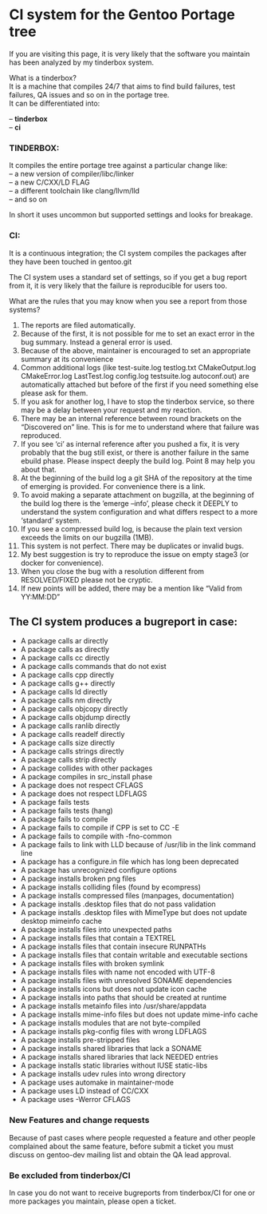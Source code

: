 # CI system for the Gentoo Portage tree
If you are visiting this page, it is very likely that the software you maintain has been analyzed by my tinderbox system.

What is a tinderbox?  
It is a machine that compiles 24/7 that aims to find build failures, test failures, QA issues and so on in the portage tree.  
It can be differentiated into:  

– **tinderbox**  
– **ci**  


### TINDERBOX:
It compiles the entire portage tree against a particular change like:  
– a new version of compiler/libc/linker  
– a new C/CXX/LD FLAG  
– a different toolchain like clang/llvm/lld  
– and so on  

In short it uses uncommon but supported settings and looks for breakage.  

### CI:
It is a continuous integration; the CI system compiles the packages after they have been touched in gentoo.git  

The CI system uses a standard set of settings, so if you get a bug report from it, it is very likely that the failure is reproducible for users too.  


What are the rules that you may know when you see a report from those systems?  
1) The reports are filed automatically.  
2) Because of the first, it is not possible for me to set an exact error in the bug summary. Instead a general error is used.  
3) Because of the above, maintainer is encouraged to set an appropriate summary at its convenience  
4) Common additional logs (like test-suite.log testlog.txt CMakeOutput.log CMakeError.log LastTest.log config.log testsuite.log autoconf.out) are automatically attached but before of the first if you need something else please ask for them.  
5) If you ask for another log, I have to stop the tinderbox service, so there may be a delay between your request and my reaction.  
6) There may be an internal reference between round brackets on the “Discovered on” line. This is for me to understand where that failure was reproduced.  
7) If you see ‘ci’ as internal reference after you pushed a fix, it is very probably that the bug still exist, or there is another failure in the same ebuild phase. Please inspect deeply the build log. Point 8 may help you about that.  
8) At the beginning of the build log a git SHA of the repository at the time of emerging is provided. For convenience there is a link.  
9) To avoid making a separate attachment on bugzilla, at the beginning of the build log there is the ’emerge –info’, please check it DEEPLY to understand the system configuration and what differs respect to a more ‘standard’ system.  
10) If you see a compressed build log, is because the plain text version exceeds the limits on our bugzilla (1MB).  
11) This system is not perfect. There may be duplicates or invalid bugs.  
12) My best suggestion is try to reproduce the issue on empty stage3 (or docker for convenience).  
13) When you close the bug with a resolution different from RESOLVED/FIXED please not be cryptic.  
14) If new points will be added, there may be a mention like “Valid from YY:MM:DD”  


## The CI system produces a bugreport in case:  

* A package calls ar directly
* A package calls as directly
* A package calls cc directly
* A package calls commands that do not exist
* A package calls cpp directly
* A package calls g++ directly
* A package calls ld directly
* A package calls nm directly
* A package calls objcopy directly
* A package calls objdump directly
* A package calls ranlib directly
* A package calls readelf directly
* A package calls size directly
* A package calls strings directly
* A package calls strip directly
* A package collides with other packages
* A package compiles in src_install phase
* A package does not respect CFLAGS
* A package does not respect LDFLAGS
* A package fails tests
* A package fails tests (hang)
* A package fails to compile
* A package fails to compile if CPP is set to CC -E
* A package fails to compile with -fno-common
* A package fails to link with LLD because of /usr/lib in the link command line
* A package has a configure.in file which has long been deprecated
* A package has unrecognized configure options
* A package installs broken png files
* A package installs colliding files (found by ecompress)
* A package installs compressed files (manpages, documentation)
* A package installs .desktop files that do not pass validation
* A package installs .desktop files with MimeType but does not update desktop mimeinfo cache
* A package installs files into unexpected paths
* A package installs files that contain a TEXTREL
* A package installs files that contain insecure RUNPATHs
* A package installs files that contain writable and executable sections
* A package installs files with broken symlink
* A package installs files with name not encoded with UTF-8
* A package installs files with unresolved SONAME dependencies
* A package installs icons but does not update icon cache
* A package installs into paths that should be created at runtime
* A package installs metainfo files into /usr/share/appdata
* A package installs mime-info files but does not update mime-info cache
* A package installs modules that are not byte-compiled
* A package installs pkg-config files with wrong LDFLAGS
* A package installs pre-stripped files
* A package installs shared libraries that lack a SONAME
* A package installs shared libraries that lack NEEDED entries
* A package installs static libraries without IUSE static-libs
* A package installs udev rules into wrong directory
* A package uses automake in maintainer-mode
* A package uses LD instead of CC/CXX
* A package uses -Werror CFLAGS

### New Features and change requests
Because of past cases where people requested a feature and other people complained about the same feature, before submit a ticket you must discuss on gentoo-dev mailing list and obtain the QA lead approval.

### Be excluded from tinderbox/CI
In case you do not want to receive bugreports from tinderbox/CI for one or more packages you maintain, please open a ticket.
